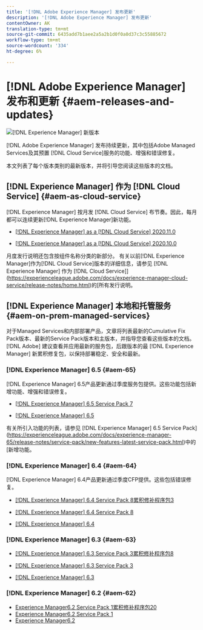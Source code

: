 ```yaml
---
title: '[!DNL Adobe Experience Manager] 发布更新'
description: '[!DNL Adobe Experience Manager] 发布更新'
contentOwner: AK
translation-type: tm+mt
source-git-commit: 6435add7b1aee2a5a2b1d0f0a0d37c3c55885672
workflow-type: tm+mt
source-wordcount: '334'
ht-degree: 6%

---
```



# [!DNL Adobe Experience Manager] 发布和更新  {#aem-releases-and-updates}

![[!DNL Experience Manager] 新版本](assets/new-aem-releases1.jpeg)

[!DNL Adobe Experience Manager] 发布持续更新，其中包括Adobe Managed Services及其预置 [!DNL Cloud Service]服务的功能、增强和错误修复。

本文列表了每个版本类别的最新版本，并将引导您阅读这些版本的文档。

## [!DNL Experience Manager] 作为  [!DNL Cloud Service] {#aem-as-cloud-service}

[!DNL Experience Manager] 按月发 [!DNL Cloud Service] 布节奏。因此，每月都可以连续更新[!DNL Experience Manager]新功能。

* [[!DNL Experience Manager] as a [!DNL Cloud Service] 2020.11.0](https://experienceleague.adobe.com/docs/experience-manager-cloud-service/release-notes/release-notes/release-notes-current.html)

* [[!DNL Experience Manager] as a [!DNL Cloud Service] 2020.10.0](https://experienceleague.adobe.com/docs/experience-manager-cloud-service/release-notes/release-notes/release-notes-2020-10-0.html)

月度发行说明还包含按组件名称分类的新部分。 有关以前[!DNL Experience Manager]作为[!DNL Cloud Service]版本的详细信息，请参见 [!DNL Experience Manager] 作为 [!DNL Cloud Service]](https://experienceleague.adobe.com/docs/experience-manager-cloud-service/release-notes/home.html)的[所有发行说明。

## [!DNL Experience Manager] 本地和托管服务  {#aem-on-prem-managed-services}

对于Managed Services和内部部署产品，文章将列表最新的Cumulative Fix Pack版本、最新的Service Pack版本和主版本，并指导您查看这些版本的文档。 [!DNL Adobe] 建议查看并应用最新的服务包，后跟版本的最 [!DNL Experience Manager] 新累积修复包，以保持部署稳定、安全和最新。

### [!DNL Experience Manager] 6.5  {#aem-65}

[!DNL Experience Manager] 6.5产品更新通过季度服务包提供。这些功能包括新增功能、增强和错误修复。

* [[!DNL Experience Manager] 6.5 Service Pack 7](https://experienceleague.adobe.com/docs/experience-manager-65/release-notes/service-pack/sp-release-notes.html)

* [[!DNL Experience Manager] 6.5](https://experienceleague.adobe.com/docs/experience-manager-65/release-notes/release-notes.html)

有关所引入功能的列表，请参见 [!DNL Experience Manager] 6.5 Service Pack](https://experienceleague.adobe.com/docs/experience-manager-65/release-notes/service-pack/new-features-latest-service-pack.html)中的[新增功能。

### [!DNL Experience Manager] 6.4  {#aem-64}

[!DNL Experience Manager] 6.4产品更新通过季度CFP提供。这些包括错误修复。

* [[!DNL Experience Manager] 6.4 Service Pack 8累积修补程序包3](https://experienceleague.adobe.com/docs/experience-manager-64/release-notes/cfp-release-notes.html)

* [[!DNL Experience Manager] 6.4 Service Pack 8](https://experienceleague.adobe.com/docs/experience-manager-64/release-notes/sp-release-notes.html)

* [[!DNL Experience Manager] 6.4](https://experienceleague.adobe.com/docs/experience-manager-64/release-notes/release-notes.html)

### [!DNL Experience Manager] 6.3  {#aem-63}

* [[!DNL Experience Manager] 6.3 Service Pack 3累积修补程序包8](https://experienceleague.adobe.com/docs/experience-manager-release-information/aem-release-updates/previous-updates/release-notes-aem-6-3-cumulative-fix-pack.html)

* [[!DNL Experience Manager] 6.3 Service Pack 3](https://helpx.adobe.com/experience-manager/6-3/release-notes/sp3-release-notes.html)

* [[!DNL Experience Manager] 6.3](https://helpx.adobe.com/cn/experience-manager/6-3/release-notes.html)

### [!DNL Experience Manager] 6.2  {#aem-62}

<!-- TBD: This content will soon be archived and new links can move to aem-previous-versions.md article. See status in UGP-1894.
-->

* [Experience Manager6.2 Service Pack 1累积修补程序包20](https://helpx.adobe.com/cn/experience-manager/release-notes--aem-6-2-cumulative-fix-pack.html)
* [Experience Manager6.2 Service Pack 1](https://helpx.adobe.com/experience-manager/6-2/release-notes/sp1.html)
* [Experience Manager6.2](https://helpx.adobe.com/cn/experience-manager/6-2/release-notes.html)
